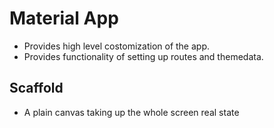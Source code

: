 # Material App


- Provides high level costomization of the app.
- Provides functionality of setting up routes and themedata. 

## Scaffold 
- A plain canvas taking up the whole screen real state